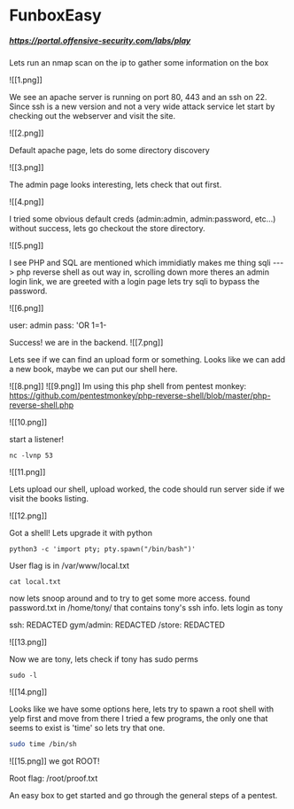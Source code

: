

# FunboxEasy
##### https://portal.offensive-security.com/labs/play


Lets run an nmap scan on the ip to gather some information on the box

![[1.png]]


We see an apache server is running on port 80, 443 and an ssh on 22. 
Since ssh is a new version and not a very wide attack service let start 
by checking out the webserver and visit the site. 

![[2.png]]

Default apache page, lets do some directory discovery 

![[3.png]]

The admin page looks interesting, lets check that out first. 

![[4.png]]

I tried some obvious default creds (admin:admin, admin:password, etc...) without
success, lets go checkout the store directory. 

![[5.png]]

I see PHP and SQL are mentioned which immidiatly makes me thing sqli ---> php reverse shell as out way in,
scrolling down more theres an admin login link, we are greeted with a login page
lets try sqli to bypass the password.

![[6.png]]

user: admin
pass: 'OR 1=1-

Success! we are in the backend.
![[7.png]]


Lets see if we can find an upload form or something. 
Looks like we can add a new book, maybe we can put our shell here.

![[8.png]]
![[9.png]]
Im using this php shell from pentest monkey:
https://github.com/pentestmonkey/php-reverse-shell/blob/master/php-reverse-shell.php

![[10.png]]

start a listener! 

```shell
nc -lvnp 53
```

![[11.png]]

Lets upload our shell, upload worked, the code should run server side if we visit the books listing. 

![[12.png]]

Got a shell! Lets upgrade it with python 
```shell
python3 -c 'import pty; pty.spawn("/bin/bash")'
```

User flag is in /var/www/local.txt

```shell
cat local.txt
```

now lets snoop around and to try to get some more access. 
found password.txt in /home/tony/ that contains tony's ssh info. lets login as tony

ssh: REDACTED
gym/admin:  REDACTED
/store: REDACTED

![[13.png]]

Now we are tony, lets check if tony has sudo perms 
```shell
sudo -l
```
![[14.png]]

Looks like we have some options here, lets try to spawn a root shell with yelp first and move from there
I tried a few programs, the only one that seems to exist is 'time' so lets try that one. 

```bash
sudo time /bin/sh
```

![[15.png]]
we got ROOT! 

Root flag: /root/proof.txt

An easy box to get started and go through the general steps of a pentest. 
